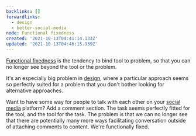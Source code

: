 ```yaml
---
backlinks: []
forwardlinks:
  - design
  - better-social-media
node: Functional fixedness
created: '2021-10-13T04:41:14.133Z'
updated: '2021-10-13T04:46:15.939Z'
---
```

[Functional fixedness](https://en.wikipedia.org/wiki/Functional_fixedness) is the tendency to bind tool to problem, so that you can no longer see beyond the tool or the problem. 

It's an especially big problem in [design](design.md), where a particular approach seems so perfectly suited for a problem that you don't bother looking for alternative approaches. 

Want to have some way for people to talk with each other on your [social media](better-social-media.md) platform? Add a comment section. The task seems perfectly fitted for the tool, and the tool for the task. The problem is that we can no longer see that there are potentially many more ways facilitating conversation outside of attaching comments to content. We're functionally fixed. 

